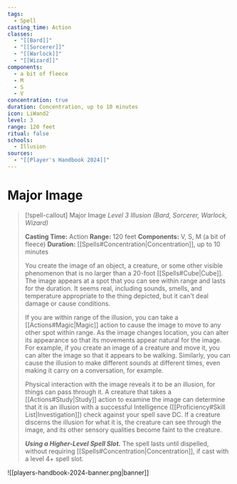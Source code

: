 ```yaml
---
tags:
  - Spell
casting_time: Action
classes:
  - "[[Bard]]"
  - "[[Sorcerer]]"
  - "[[Warlock]]"
  - "[[Wizard]]"
components:
  - a bit of fleece
  - M
  - S
  - V
concentration: true
duration: Concentration, up to 10 minutes
icon: LiWand2
level: 3
range: 120 feet
ritual: false
schools:
  - Illusion
sources:
  - "[[Player's Handbook 2024]]"
---
```


# Major Image

>[!spell-callout] Major Image
>_Level 3 Illusion (Bard, Sorcerer, Warlock, Wizard)_
>
>**Casting Time:** Action
>**Range:** 120 feet
>**Components:** V, S, M (a bit of fleece)
>**Duration:** [[Spells#Concentration\|Concentration]], up to 10 minutes
>
>You create the image of an object, a creature, or some other visible phenomenon that is no larger than a 20-foot [[Spells#Cube\|Cube]]. The image appears at a spot that you can see within range and lasts for the duration. It seems real, including sounds, smells, and temperature appropriate to the thing depicted, but it can't deal damage or cause conditions.
>
>If you are within range of the illusion, you can take a [[Actions#Magic\|Magic]] action to cause the image to move to any other spot within range. As the image changes location, you can alter its appearance so that its movements appear natural for the image. For example, if you create an image of a creature and move it, you can alter the image so that it appears to be walking. Similarly, you can cause the illusion to make different sounds at different times, even making it carry on a conversation, for example.
>
>Physical interaction with the image reveals it to be an illusion, for things can pass through it. A creature that takes a [[Actions#Study\|Study]] action to examine the image can determine that it is an illusion with a successful Intelligence ([[Proficiency#Skill List\|Investigation]]) check against your spell save DC. If a creature discerns the illusion for what it is, the creature can see through the image, and its other sensory qualities become faint to the creature.
>
>**_Using a Higher-Level Spell Slot._** The spell lasts until dispelled, without requiring [[Spells#Concentration\|Concentration]], if cast with a level 4+ spell slot.


![[players-handbook-2024-banner.png|banner]]
